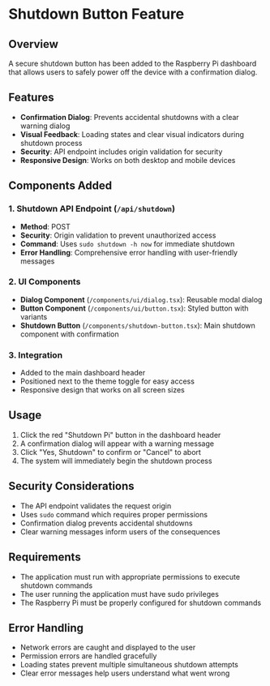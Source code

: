 # Shutdown Button Feature

## Overview
A secure shutdown button has been added to the Raspberry Pi dashboard that allows users to safely power off the device with a confirmation dialog.

## Features
- **Confirmation Dialog**: Prevents accidental shutdowns with a clear warning dialog
- **Visual Feedback**: Loading states and clear visual indicators during shutdown process
- **Security**: API endpoint includes origin validation for security
- **Responsive Design**: Works on both desktop and mobile devices

## Components Added

### 1. Shutdown API Endpoint (`/api/shutdown`)
- **Method**: POST
- **Security**: Origin validation to prevent unauthorized access
- **Command**: Uses `sudo shutdown -h now` for immediate shutdown
- **Error Handling**: Comprehensive error handling with user-friendly messages

### 2. UI Components
- **Dialog Component** (`/components/ui/dialog.tsx`): Reusable modal dialog
- **Button Component** (`/components/ui/button.tsx`): Styled button with variants
- **Shutdown Button** (`/components/shutdown-button.tsx`): Main shutdown component with confirmation

### 3. Integration
- Added to the main dashboard header
- Positioned next to the theme toggle for easy access
- Responsive design that works on all screen sizes

## Usage
1. Click the red "Shutdown Pi" button in the dashboard header
2. A confirmation dialog will appear with a warning message
3. Click "Yes, Shutdown" to confirm or "Cancel" to abort
4. The system will immediately begin the shutdown process

## Security Considerations
- The API endpoint validates the request origin
- Uses `sudo` command which requires proper permissions
- Confirmation dialog prevents accidental shutdowns
- Clear warning messages inform users of the consequences

## Requirements
- The application must run with appropriate permissions to execute shutdown commands
- The user running the application must have sudo privileges
- The Raspberry Pi must be properly configured for shutdown commands

## Error Handling
- Network errors are caught and displayed to the user
- Permission errors are handled gracefully
- Loading states prevent multiple simultaneous shutdown attempts
- Clear error messages help users understand what went wrong
